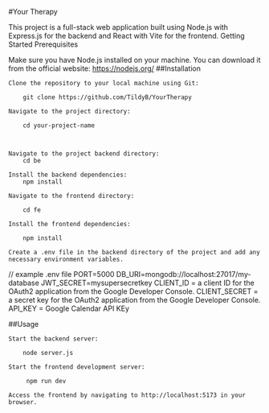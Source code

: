 #Your Therapy

This project is a full-stack web application built using Node.js with Express.js for the backend and React with Vite for the frontend.
Getting Started
Prerequisites

Make sure you have Node.js installed on your machine. You can download it from the official website: https://nodejs.org/
##Installation

    Clone the repository to your local machine using Git:

        git clone https://github.com/TildyB/YourTherapy

    Navigate to the project directory:

        cd your-project-name

    

    Navigate to the project backend directory:
        cd be

    Install the backend dependencies:
        npm install

    Navigate to the frontend directory:

        cd fe

    Install the frontend dependencies:

        npm install

    Create a .env file in the backend directory of the project and add any necessary environment variables.

// example .env file
PORT=5000
DB_URI=mongodb://localhost:27017/my-database
JWT_SECRET=mysupersecretkey
CLIENT_ID = a client ID for the OAuth2 application from the Google Developer Console.
CLIENT_SECRET = a secret key for the OAuth2 application from the Google Developer Console.
API_KEY = Google Calendar API KEy

##Usage

    Start the backend server:

        node server.js

    Start the frontend development server:

         npm run dev

    Access the frontend by navigating to http://localhost:5173 in your browser.
